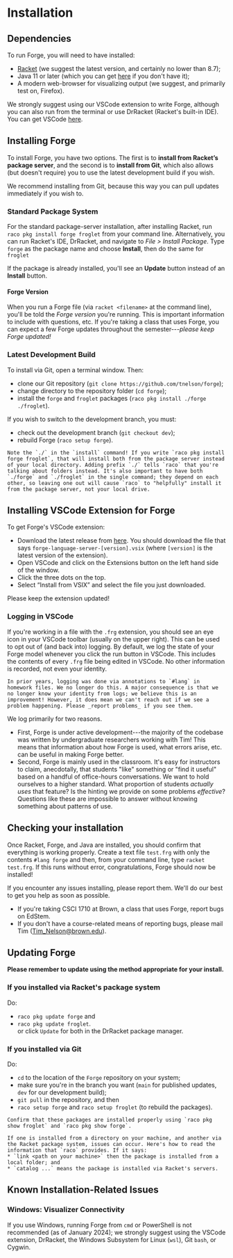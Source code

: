# Installation

## Dependencies

To run Forge, you will need to have installed:

- [Racket](https://download.racket-lang.org/all-versions.html) (we suggest the latest version, and certainly no lower than 8.7);
- Java 11 or later (which you can get [here](https://www.oracle.com/java/technologies/javase-downloads.html) if you don't have it); 
- A modern web-browser for visualizing output (we suggest, and primarily test on, Firefox).

We strongly suggest using our VSCode extension to write Forge, although you can also run from the terminal or use DrRacket (Racket's built-in IDE). You can get VSCode [here](https://code.visualstudio.com).

## Installing Forge

To install Forge, you have two options. The first is to **install from Racket’s package server**, and the second is to **install from Git**, which also allows (but doesn't require) you to use the latest development build if you wish.

We recommend installing from Git, because this way you can pull updates immediately if you wish to. 

### Standard Package System

For the standard package-server installation, after installing Racket, run `raco pkg install forge froglet` from your command line. Alternatively, you can run Racket's IDE, DrRacket, and navigate to _File > Install Package_. Type `forge` as the package name and choose **Install**, then do the same for `froglet` 

If the package is already installed, you'll see an **Update** button instead of an **Install** button.

#### Forge Version

When you run a Forge file (via `racket <filename>` at the command line), you'll be told the _Forge version_ you're running. This is important information to include with questions, etc. If you're taking a class that uses Forge, you can expect a few Forge updates throughout the semester---*please keep Forge updated!*

### Latest Development Build

To install via Git, open a terminal window. Then: 

- clone our Git repository (`git clone https://github.com/tnelson/forge`);
- change directory to the repository folder (`cd forge`);
- install the `forge` and `froglet` packages (`raco pkg install ./forge ./froglet`).

If you wish to switch to the development branch, you must:
- check out the development branch (`git checkout dev`);
- rebuild Forge (`raco setup forge`).

~~~admonish warning title="Using ./"
Note the `./` in the `install` command! If you write `raco pkg install forge froglet`, that will install both from the package server instead of your local directory. Adding prefix `./` tells `raco` that you're talking about folders instead. It's also important to have both `./forge` and `./froglet` in the single command; they depend on each other, so leaving one out will cause `raco` to "helpfully" install it from the package server, not your local drive.
~~~

## Installing VSCode Extension for Forge

To get Forge's VSCode extension:

- Download the latest release from [here](https://github.com/csci1710/forge-language-extension-vscode/releases/). You should download the file that says `forge-language-server-[version].vsix` (where `[version]` is the latest version of the extension).
- Open VSCode and click on the Extensions button on the left hand side of the window.
- Click the three dots on the top.
- Select “Install from VSIX” and select the file you just downloaded.

Please keep the extension updated!

### Logging in VSCode

If you're working in a file with the `.frg` extension, you should see an eye icon in your VSCode toolbar (usually on the upper right). This can be used to opt out of (and back into) logging. By default, we log the state of your Forge model whenever you click the run button in VSCode. This includes the contents of every `.frg` file being edited in VSCode. No other information is recorded, not even your identity. 

~~~admonish note title="Comparison to Spring 2023"
In prior years, logging was done via annotations to `#lang` in homework files. We no longer do this. A major consequence is that we no longer know your identity from logs; we believe this is an improvement! However, it does mean we can't reach out if we see a problem happening. Please _report problems_ if you see them. 
~~~

We log primarily for two reasons. 
* First, Forge is under active development---the majority of the codebase was written by undergraduate researchers working with Tim! This means that information about how Forge is used, what errors arise, etc. can be useful in making Forge better. 
* Second, Forge is mainly used in the classroom. It's easy for instructors to claim, anecdotally, that students "like" something or "find it useful" based on a handful of office-hours conversations. We want to hold ourselves to a higher standard. What proportion of students _actually uses_ that feature? Is the hinting we provide on some problems _effective_? Questions like these are impossible to answer without knowing something about patterns of use. 




<!-- ## Installing VSCode Extension for GPT-3

This extension allows you to write questions to GPT-3 from your editor. 

---
### Requirements

- Your Brown Provided API Key.
- Your Brown-provided User Id.

--- 

[Once downloaded, the extension can be installed following the instructions here.](https://code.visualstudio.com/docs/editor/extension-marketplace#_install-from-a-vsix)

When the extension is installed, a prompt will appear for you to enter in your API key and your User Id. You must use the extension **only with the API key provided by the course**, obtained from filling out the [responsible-use form](https://docs.google.com/forms/d/e/1FAIpQLSe18e5qNnaZm6JBMsAM3cNJiEC43ElsLyL6IJIN6U3WDOR1-w/viewform?usp=sf_link).

---


### Functionality
#### Ask GPT
Sends user input to GPT for processing. The response will appear in a modal.

> Default key binding set to `alt + g` (Windows) or `cmd + g` (Mac)
> Ask GPT in the Status Bar

#### Ask GPT inline
Queries GPT-3 with highlighted text. The response is automatically injected **below** the highlighted docs.

> Default key binding set to `alt + q` (Windows) or `cmd + q` (Mac)


#### Re-enter API Key

> - Open command palette and run `Update OpenAI API Key` (alt + m on Windows, cmd + m on Mac)
> - Enter your correct API Key into the prompt 
> - Reload VSCODE

#### Re-enter UserId

> - Open command palette and run `Update UserId` (alt + u on Windows, cmd + u on Mac)
> - Enter your correct UserId into the prompt 
> - Reload VSCODE
--- -->


## Checking your installation

Once Racket, Forge, and Java are installed, you should confirm that everything is working properly. Create a text file `test.frg` with only the contents `#lang forge` and then, from your command line, type `racket test.frg`. If this runs without error, congratulations, Forge should now be installed!

If you encounter any issues installing, please report them. We'll do our best to get you help as soon as possible.
- If you're taking CSCI 1710 at Brown, a class that uses Forge, report bugs on EdStem. 
- If you don't have a course-related means of reporting bugs, please mail Tim (Tim_Nelson@brown.edu).

## Updating Forge

**Please remember to update using the method appropriate for your install.**

### If you installed via Racket's package system

Do:
  *  `raco pkg update forge` and 
  *  `raco pkg update froglet`.  
or click `Update` for both in the DrRacket package manager.

### If you installed via Git 

Do:
  * `cd` to the location of the `Forge` repository on your system;
  * make sure you're in the branch you want (`main` for published updates, `dev` for our development build);
  * `git pull` in the repository, and then 
  * `raco setup forge` and `raco setup froglet` (to rebuild the packages). 

~~~admonish hint title="Confirming install location"
Confirm that these packages are installed properly using `raco pkg show froglet` and `raco pkg show forge`. 

If one is installed from a directory on your machine, and another via the Racket package system, issues can occur. Here's how to read the information that `raco` provides. If it says: 
* `link <path on your machine>` then the package is installed from a local folder; and 
* `catalog ...` means the package is installed via Racket's servers. 
~~~

## Known Installation-Related Issues 

### Windows: Visualizer Connectivity

If you use Windows, running Forge from `cmd` or PowerShell is not recommended (as of January 2024); we strongly suggest using the VSCode extension, DrRacket, the Windows Subsystem for Linux (`wsl`), Git `bash`, or Cygwin.  
